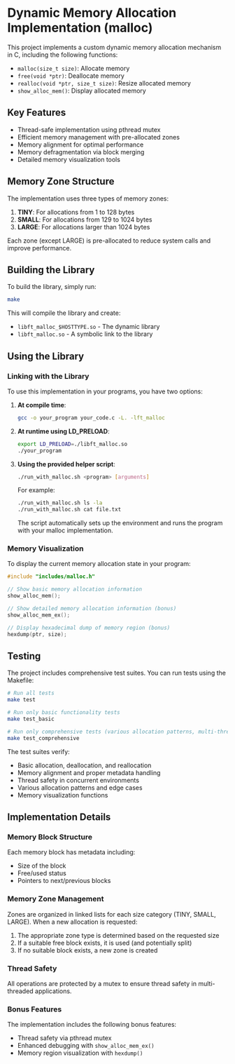 # Dynamic Memory Allocation Implementation (malloc)

This project implements a custom dynamic memory allocation mechanism in C, including the following functions:
- `malloc(size_t size)`: Allocate memory
- `free(void *ptr)`: Deallocate memory
- `realloc(void *ptr, size_t size)`: Resize allocated memory
- `show_alloc_mem()`: Display allocated memory

## Key Features

- Thread-safe implementation using pthread mutex
- Efficient memory management with pre-allocated zones
- Memory alignment for optimal performance
- Memory defragmentation via block merging
- Detailed memory visualization tools

## Memory Zone Structure

The implementation uses three types of memory zones:

1. **TINY**: For allocations from 1 to 128 bytes
2. **SMALL**: For allocations from 129 to 1024 bytes
3. **LARGE**: For allocations larger than 1024 bytes

Each zone (except LARGE) is pre-allocated to reduce system calls and improve performance.

## Building the Library

To build the library, simply run:

```bash
make
```

This will compile the library and create:
- `libft_malloc_$HOSTTYPE.so` - The dynamic library
- `libft_malloc.so` - A symbolic link to the library

## Using the Library

### Linking with the Library

To use this implementation in your programs, you have two options:

1. **At compile time**:
   ```bash
   gcc -o your_program your_code.c -L. -lft_malloc
   ```

2. **At runtime using LD_PRELOAD**:
   ```bash
   export LD_PRELOAD=./libft_malloc.so
   ./your_program
   ```

3. **Using the provided helper script**:
   ```bash
   ./run_with_malloc.sh <program> [arguments]
   ```
   
   For example:
   ```bash
   ./run_with_malloc.sh ls -la
   ./run_with_malloc.sh cat file.txt
   ```

   The script automatically sets up the environment and runs the program with your malloc implementation.

### Memory Visualization

To display the current memory allocation state in your program:

```c
#include "includes/malloc.h"

// Show basic memory allocation information
show_alloc_mem();

// Show detailed memory allocation information (bonus)
show_alloc_mem_ex();

// Display hexadecimal dump of memory region (bonus)
hexdump(ptr, size);
```

## Testing

The project includes comprehensive test suites. You can run tests using the Makefile:

```bash
# Run all tests
make test

# Run only basic functionality tests
make test_basic

# Run only comprehensive tests (various allocation patterns, multi-threading, edge cases)
make test_comprehensive
```

The test suites verify:
- Basic allocation, deallocation, and reallocation
- Memory alignment and proper metadata handling
- Thread safety in concurrent environments
- Various allocation patterns and edge cases
- Memory visualization functions


## Implementation Details

### Memory Block Structure

Each memory block has metadata including:
- Size of the block
- Free/used status
- Pointers to next/previous blocks

### Memory Zone Management

Zones are organized in linked lists for each size category (TINY, SMALL, LARGE). When a new allocation is requested:

1. The appropriate zone type is determined based on the requested size
2. If a suitable free block exists, it is used (and potentially split)
3. If no suitable block exists, a new zone is created

### Thread Safety

All operations are protected by a mutex to ensure thread safety in multi-threaded applications.

### Bonus Features

The implementation includes the following bonus features:
- Thread safety via pthread mutex
- Enhanced debugging with `show_alloc_mem_ex()`
- Memory region visualization with `hexdump()`